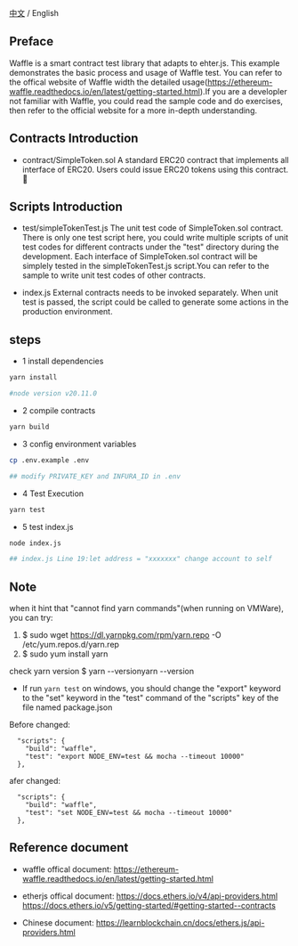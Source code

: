 [中文](./README-CN.md) / English

## Preface

Waffle is a smart contract test library that adapts to ehter.js. This example demonstrates the basic process and usage of Waffle test.
You can refer to the offical website of Waffle width the detailed usage(https://ethereum-waffle.readthedocs.io/en/latest/getting-started.html).If you are a developler not familiar with Waffle, you could read the sample code and do exercises, then refer to the official website for a more in-depth understanding.

## Contracts Introduction

- contract/SimpleToken.sol
  A standard ERC20 contract that implements all interface of ERC20. Users could issue ERC20 tokens using this contract.
  

## Scripts Introduction

- test/simpleTokenTest.js
  The unit test code of SimpleToken.sol contract. There is only one test script here, you could write multiple scripts of unit test codes for different contracts under the "test" directory during the development.
  Each interface of SimpleToken.sol contract will be simplely tested in the simpleTokenTest.js script.You can refer to the sample to write unit test codes of other contracts.

- index.js
  External contracts needs to be invoked separately. When unit test is passed, the script could be called to generate some actions in the production environment.

## steps

- 1 install dependencies

```bash
yarn install

#node version v20.11.0
```

- 2 compile contracts

```bash
yarn build
```

- 3 config environment variables

```bash
cp .env.example .env

## modify PRIVATE_KEY and INFURA_ID in .env
```

- 4 Test Execution

```bash
yarn test
```

- 5 test index.js

```bash
node index.js

## index.js Line 19:let address = "xxxxxxx" change account to self
```

## Note

when it hint that "cannot find yarn commands"(when running on VMWare), you can try:

1. $ sudo wget https://dl.yarnpkg.com/rpm/yarn.repo -O /etc/yum.repos.d/yarn.rep
2. $ sudo yum install yarn

check yarn version
$ yarn --versionyarn --version

- If run `yarn test` on windows, you should change the "export" keyword to the "set" keyword in the "test" command of the "scripts" key of the file named package.json

Before changed:

```
  "scripts": {
    "build": "waffle",
    "test": "export NODE_ENV=test && mocha --timeout 10000"
  },
```

afer changed:

```
  "scripts": {
    "build": "waffle",
    "test": "set NODE_ENV=test && mocha --timeout 10000"
  },
```

## Reference document


- waffle offical document: <https://ethereum-waffle.readthedocs.io/en/latest/getting-started.html>

- etherjs offical document: <https://docs.ethers.io/v4/api-providers.html>  
  <https://docs.ethers.io/v5/getting-started/#getting-started--contracts>

- Chinese document: <https://learnblockchain.cn/docs/ethers.js/api-providers.html>
